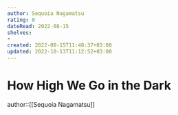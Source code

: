 ```yaml
---
author: Sequoia Nagamatsu
rating: 0
dateRead: 2022-08-15
shelves: 
- 
created: 2022-08-15T11:48:37+03:00
updated: 2022-10-13T11:12:52+03:00
---
```

# How High We Go in the Dark

author::[[Sequoia Nagamatsu]]